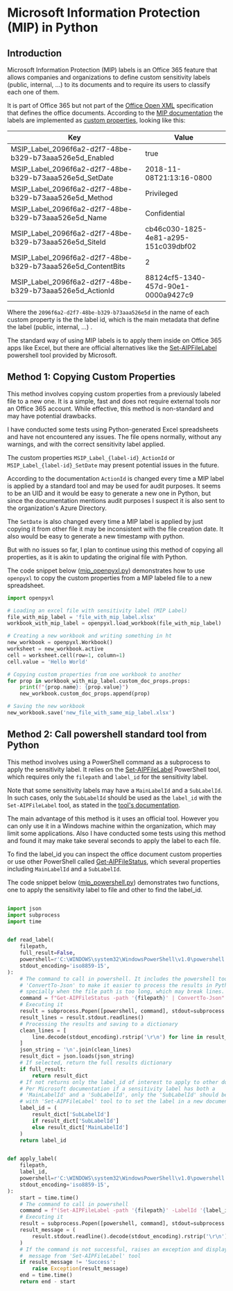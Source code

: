 # Microsoft Information Protection (MIP) in Python

## Introduction

Microsoft Information Protection (MIP) labels is an Office 365 feature that allows companies and organizations to define custom sensitivity labels (public, internal, ...) to its documents and to require its users to classify each one of them.

It is part of Office 365 but not part of the [Office Open XML](https://en.wikipedia.org/wiki/Office_Open_XML) specification that defines the office documents. According to the [MIP documentation](https://learn.microsoft.com/en-us/information-protection/develop/concept-mip-metadata) the labels are implemented as [custom properties](https://support.microsoft.com/en-us/office/view-or-change-the-properties-for-an-office-file-21d604c2-481e-4379-8e54-1dd4622c6b75), looking like this:

|Key                                                        |Value                               |
|-----------------------------------------------------------|------------------------------------|
|MSIP_Label_2096f6a2-d2f7-48be-b329-b73aaa526e5d_Enabled    |true
|MSIP_Label_2096f6a2-d2f7-48be-b329-b73aaa526e5d_SetDate    |2018-11-08T21:13:16-0800
|MSIP_Label_2096f6a2-d2f7-48be-b329-b73aaa526e5d_Method     |Privileged
|MSIP_Label_2096f6a2-d2f7-48be-b329-b73aaa526e5d_Name       |Confidential
|MSIP_Label_2096f6a2-d2f7-48be-b329-b73aaa526e5d_SiteId     |cb46c030-1825-4e81-a295-151c039dbf02
|MSIP_Label_2096f6a2-d2f7-48be-b329-b73aaa526e5d_ContentBits|2
|MSIP_Label_2096f6a2-d2f7-48be-b329-b73aaa526e5d_ActionId   |88124cf5-1340-457d-90e1-0000a9427c9

Where the `2096f6a2-d2f7-48be-b329-b73aaa526e5d` in the name of each custom property is the the label id, which is the main metadata that define the label (public, internal, ...) .

The standard way of using MIP labels is to apply them inside on Office 365 apps like Excel, but there are official alternatives like the [Set-AIPFileLabel](https://learn.microsoft.com/en-us/powershell/module/azureinformationprotection/set-aipfilelabel?view=azureipps) powershell tool provided by Microsoft.


## Method 1: Copying Custom Properties

This method involves copying custom properties from a previously labeled file to a new one. It is a simple, fast and does not require external tools nor an Office 365 account. While effective, this method  is non-standard and may have potential drawbacks.
 
I have conducted some tests using Python-generated Excel spreadsheets and have not encountered any issues. The file opens normally, without any warnings, and with the correct sensitivity label applied.

The custom properties `MSIP_Label_{label-id}_ActionId` or `MSIP_Label_{label-id}_SetDate` may present potential issues in the future.

According to the documentation `ActionId` is changed every time a MIP label is applied by a standard tool and may be used for audit purposes. It seems to be an UID and it would be easy to generate a new one in Python, but since the documentation mentions audit purposes I suspect it is also sent to the organization's Azure Directory.

The `SetDate` is also changed every time a MIP label is applied by just copying it from other file it may be inconsistent with the file creation date. It also would be easy to generate a new timestamp with python.

But with no issues so far, I plan to continue using this method of copying all properties, as it is akin to updating the original file with Python.

The code snippet below ([mip_openpyxl.py](https://github.com/brunomsantiago/mip_python/blob/main/mip_openpyxl.py)) demonstrates how to use `openpyxl` to copy the custom properties from a MIP labeled file to a new spreadsheet.

```Python
import openpyxl

# Loading an excel file with sensitivity label (MIP Label)
file_with_mip_label = 'file_with_mip_label.xlsx'
workbook_with_mip_label = openpyxl.load_workbook(file_with_mip_label)

# Creating a new workbook and writing something in ht
new_workbook = openpyxl.Workbook()
worksheet = new_workbook.active
cell = worksheet.cell(row=1, column=1)
cell.value = 'Hello World'

# Copying custom properties from one workbook to another
for prop in workbook_with_mip_label.custom_doc_props.props:
    print(f"{prop.name}: {prop.value}")
    new_workbook.custom_doc_props.append(prop)

# Saving the new workbook
new_workbook.save('new_file_with_same_mip_label.xlsx')
```
## Method 2: Call powershell standard tool from  Python

This method involves using a PowerShell command as a subprocess to apply the sensitivity label. It relies on the [Set-AIPFileLabel](https://learn.microsoft.com/en-us/powershell/module/azureinformationprotection/set-aipfilelabel?view=azureipps) PowerShell tool, which requires only the `filepath` and `label_id` for the sensitivity label.

Note that some sensitivity labels may have a `MainLabelId` and a `SubLabelId`. In such cases, only the `SubLabelId` should be used as the `label_id` with the `Set-AIPFileLabel` tool, as stated in the [tool's documentation](https://learn.microsoft.com/en-us/powershell/module/azureinformationprotection/set-aipfilelabel?view=azureipps).

The main advantage of this method is it uses an official tool. However you can only use it in a Windows machine within the organization, which may limit some applications. Also I have conducted some tests using this method and found it may make take several seconds to apply the label to each file.

To find the label_id you can inspect the office document custom properties or use other PowerShell called [Get-AIPFileStatus](https://learn.microsoft.com/en-us/powershell/module/azureinformationprotection/get-aipfilestatus?view=azureipps), which several properties including `MainLabelId` and a `SubLabelId`.

The code snippet below ([mip_powershell.py](https://github.com/brunomsantiago/mip_python/blob/main/mip_powershell.py)) demonstrates two functions, one to apply the sensitivity label to file and other to find the label_id.

```Python

import json
import subprocess
import time


def read_label(
    filepath,
    full_result=False,
    powershell=r'C:\WINDOWS\system32\WindowsPowerShell\v1.0\powershell.exe',
    stdout_encoding='iso8859-15',
):
    # The command to call in powershell. It includes the powershell tool
    # 'ConvertTo-Json' to make it easier to process the results in Python,
    # specially when the file path is too long, which may break lines.
    command = f"Get-AIPFileStatus -path '{filepath}' | ConvertTo-Json"
    # Executing it
    result = subprocess.Popen([powershell, command], stdout=subprocess.PIPE)
    result_lines = result.stdout.readlines()
    # Processing the results and saving to a dictionary
    clean_lines = [
        line.decode(stdout_encoding).rstrip('\r\n') for line in result_lines
    ]
    json_string = '\n'.join(clean_lines)
    result_dict = json.loads(json_string)
    # If selected, return the full results dictionary
    if full_result:
        return result_dict
    # If not returns only the label_id of interest to apply to other document
    # Per Microsoft documentation if a sensitivity label has both a
    # 'MainLabelId' and a 'SubLabelId', only the 'SubLabelId' should be used
    # with 'Set-AIPFileLabel' tool to to set the label in a new document.
    label_id = (
        result_dict['SubLabelId']
        if result_dict['SubLabelId']
        else result_dict['MainLabelId']
    )
    return label_id


def apply_label(
    filepath,
    label_id,
    powershell=r'C:\WINDOWS\system32\WindowsPowerShell\v1.0\powershell.exe',
    stdout_encoding='iso8859-15',
):
    start = time.time()
    # The command to call in powershell
    command = f"(Set-AIPFileLabel -path '{filepath}' -LabelId '{label_id}').Status.ToString()"
    # Executing it
    result = subprocess.Popen([powershell, command], stdout=subprocess.PIPE)
    result_message = (
        result.stdout.readline().decode(stdout_encoding).rstrip('\r\n')
    )
    # If the command is not successful, raises an exception and display the
    #  message from 'Set-AIPFileLabel' tool
    if result_message != 'Success':
        raise Exception(result_message)
    end = time.time()
    return end - start
```
